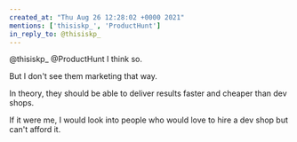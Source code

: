 ```yaml
---
created_at: "Thu Aug 26 12:28:02 +0000 2021"
mentions: ['thisiskp_', 'ProductHunt']
in_reply_to: @thisiskp_
---
```


@thisiskp_ @ProductHunt I think so.

But I don't see them marketing that way. 

In theory, they should be able to deliver results faster and cheaper than dev shops. 

If it were me, I would look into people who would love to hire a dev shop but can't afford it.